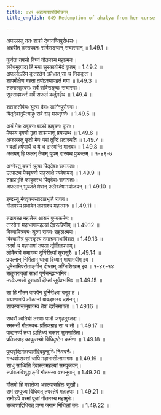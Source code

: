 ```yaml
---
title: ०४९ अहल्याशापविमोचनम्
title_english: 049 Redemption of ahalya from her curse

---
```

<div class="audioEmbed"  caption="श्रीराम-हरिसीताराममूर्ति-घनपाठिभ्यां वचनम्" src="https://archive.org/download/Ramayana-recitation-Sriram-harisItArAmamUrti-Ghanapaati-v2/Kanda_1/Kanda_1_BK-049-_Ahalya_Shapa_Vimochanam.mp3"></div>

अफलस्तु ततः शक्रो देवानग्निपुरोधसः।  
अब्रवीत् त्रस्तवदनः सर्षिसङ्घान् सचारणान् ॥ 1.49.1 ॥   

कुर्वता तपसो विघ्नं गौतमस्य महात्मनः।  
क्रोधमुत्पाद्य हि मया सुरकार्यमिदं कृतम् ॥ 1.49.2 ॥   
अफलोऽस्मि कृतस्तेन क्रोधात् सा च निराकृता।  
शापमोक्षेण महता तपोऽस्यापहृतं मया ॥ 1.49.3 ॥   
तस्मात्सुरवराः सर्वे सर्षिसङ्घाः सचारणाः।  
सुरसाह्यकरं सर्वे सफलं कर्तुमर्हथ ॥ 1.49.4 ॥   

शतक्रतोर्वचः श्रुत्वा देवाः साग्निपुरोगमाः।  
पितृदेवानुपेत्याहुः सर्वे सह मरुद्गणैः ॥ 1.49.5 ॥   

अयं मेषः सवृषणः शक्रो ह्यवृषणः कृतः।  
मेषस्य वृषणौ गृह्य शक्रायाशु प्रयच्छथ ॥ 1.49.6 ॥   
अफलस्तु कृतो मेषः परां तुष्टिं प्रदास्यति ॥ 1.49.7 ॥   
भवतां हर्षणार्थे च ये च दास्यन्ति मानवाः ॥ 1.49.8 ॥   
अक्षयम् हि फलन् तेषाम् यूयम् दास्यथ पुष्कलम् ॥ १-४९-७  

अग्नेस्तु वचनं श्रुत्वा पितृदेवाः समागताः।  
उत्पाट्य मेषवृषणौ सहस्राक्षे न्यवेशयन् ॥ 1.49.9 ॥   
तदाप्रभृति काकुत्स्थ पितृदेवाः समागताः।  
अफलान् भुञ्जते मेषान् फलैस्तेषामयोजयन् ॥ 1.49.10 ॥   

इन्द्रस्तु मेषवृषणस्तदाप्रभृति राघव।  
गौतमस्य प्रभावेन तपसश्च महात्मनः ॥ 1.49.11 ॥   

तदागच्छ महातेज आश्रमं पुण्यकर्मणः।  
तारयैनां महाभागामहल्यां देवरूपिणीम् ॥ 1.49.12 ॥   
विश्वामित्रवचः श्रुत्वा राघवः सहलक्ष्मणः।  
विश्वामित्रं पुरस्कृत्य तमाश्रममथाविशत् ॥ 1.49.13 ॥   
ददर्श च महाभागां तपसा द्योतितप्रभाम्।  
लोकैरपि समागम्य दुर्निरीक्ष्यां सुरासुरैः ॥ 1.49.14 ॥   
प्रयत्नान् निर्मिताम् धात्रा दिव्याम् मायामयीम् इव ।  
धूमेनाभिपरीताङ्गीन् दीप्ताम् अग्निशिखाम् इव ॥ १-४९-१४  
सतुषारावृतां साभ्रां पूर्णचन्द्रप्रभामिव।  
मध्येऽम्भसो दुराधर्षां दीप्तां सूर्यप्रभामिव ॥ 1.49.15 ॥   

सा हि गौतम वाक्येन दुर्निरीक्ष्या बभूव ह ।  
त्रयाणामपि लोकानां यावद्रामस्य दर्शनम्।  
शापस्यान्तमुपागम्य तेषां दर्शनमागता ॥ 1.49.16 ॥   

राघवौ त्वतिथी तस्याः पादौ जगृहतुस्तदा।  
स्मरन्ती गौतमवचः प्रतिजग्राह सा च तौ ॥ 1.49.17 ॥   
पाद्यमर्घ्यं तथा ऽऽतिथ्यं चकार सुसमाहिता।  
प्रतिजग्राह काकुत्स्थो विधिदृष्टेन कर्मणा ॥ 1.49.18 ॥   

पुष्पवृष्टिर्महत्यासीद्देवदुन्दुभिः निःस्वनैः।  
गन्धर्वाप्सरसां चापि महानासीत्समागमः ॥ 1.49.19 ॥   
साधु साध्विति देवास्तामहल्यां समपूजयन्।  
तपोबलविशुद्धाङ्गीं गौतमस्य वशानुगाम् ॥ 1.49.20 ॥   

गौतमो हि महातेजा अहल्यासहितः सुखी।  
रामं सम्पूज्य विधिवत् तपस्तेपे महातपाः ॥ 1.49.21 ॥   
रामोऽपि परमां पूजां गौतमस्य महामुनेः।  
सकाशाद्विधिवत् प्राप्य जगाम मिथिलां ततः ॥ 1.49.22 ॥   